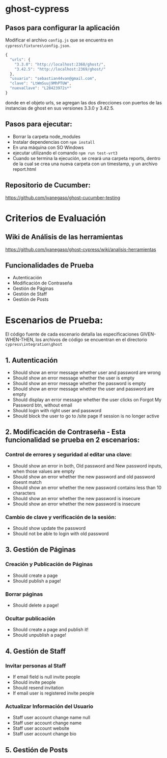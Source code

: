 # ghost-cypress

## Pasos para configurar la aplicación

Modificar el archivo `config.js` que se encuentra en `cypress\fixtures\config.json`. 

```javascript
{
  "urls": {
    "3.3.0": "http://localhost:2368/ghost/",
    "3.42.5": "http://localhost:2369/ghost/"
  },
  "usuario": "sebastian44van@gmail.com",
  "clave": "LtWmSuuj9MhPTUW",
  "nuevaClave": "L28423972s*"
}
```

donde en el objeto urls, se agregan las dos direcciones con puertos de las instancias de ghost en sus versiones 3.3.0 y 3.42.5.

## Pasos para ejecutar:

- Borrar la carpeta node_modules
- Instalar dependencias con `npm install`
- En una máquina con SO Windows
- ejecutar utilizando el comando `npm run test-vrt3`
- Cuando se termina la ejecución, se creará una carpeta reports, dentro de la cual se crea una nueva carpeta con un timestamp, y un archivo report.html


## Repositorio de Cucumber:

https://github.com/jvanegaso/ghost-cucumber-testing


# Criterios de Evaluación

## Wiki de Análisis de las herramientas

https://github.com/jvanegaso/ghost-cypress/wiki/analisis-herramientas

## Funcionalidades de Prueba

- Autenticación
- Modificación de Contraseña
- Gestión de Páginas
- Gestión de Staff
- Gestión de Posts



# Escenarios de Prueba:

El código fuente de cada escenario detalla las especificaciones GIVEN-WHEN-THEN, los archivos de código se encuentran en el directorio `cypress\integration\ghost`

## 1. Autenticación

- Should show an error message whether user and password are wrong
- Should show an error message whether the user is empty
- Should show an error message whether the password is empty
- Should show an error message whether the user and password are empty
- Should display an error message whether the user clicks on Forgot My Password btn, without email
- Should login with right user and password
- Should block the user to go to /site page if session is no longer active

## 2. Modificación de Contraseña - Esta funcionalidad se prueba en 2 escenarios:

### Control de errores y seguridad al editar una clave:

- Should show an error in both, Old password and New password inputs, when those values are empty
- Should show an error whether the new password and old password doesnt match
- Should show an error whether the new password contains less than 10 characters
- Should show an error whether the new password is insecure
- Should show an error whether the new password is insecure

### Cambio de clave y verificación de la sesión:

- Should show update the password
- Should not be able to login with old password

## 3. Gestión de Páginas

### Creación y Publicación de Páginas

- Should create a page 
- Should publish a page!

### Borrar páginas

- Should delete a page!

### Ocultar publicación

- Should create a page and publish it!
- Should unpublish a page!


## 4. Gestión de Staff

### Invitar personas al Staff

- If email field is null invite people
- Should invite people
- Should resend invitation
- If email user is registered invite people


### Actualizar Información del Usuario

- Staff user account change name null
- Staff user account change name
- Staff user account website
- Staff user account change bio

## 5. Gestión de Posts




